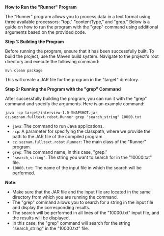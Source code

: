 **How to Run the "Runner" Program**

The "Runner" program allows you to process data in a text format using three available processors: "top," "contentType," and "grep." Below is a guide on how to run the program with the "grep" command using additional arguments based on the provided code.

**Step 1: Building the Program**

Before running the program, ensure that it has been successfully built. To build the project, use the Maven build system. Navigate to the project's root directory and execute the following command:

```shell
mvn clean package
```

This will create a JAR file for the program in the "target" directory.

**Step 2: Running the Program with the "grep" Command**

After successfully building the program, you can run it with the "grep" command and specify the arguments. Here is an example command:

```shell
java -cp target/interview-1.0-SNAPSHOT.jar cz.seznam.fulltext.robot.Runner grep "search_string" 10000.txt
```

- `java`: The command to run Java applications.
- `-cp`: A parameter for specifying the classpath, where we provide the path to the JAR file of the compiled program.
- `cz.seznam.fulltext.robot.Runner`: The main class of the "Runner" program.
- `grep`: The command name, in this case, "grep."
- `"search_string"`: The string you want to search for in the "10000.txt" file.
- `10000.txt`: The name of the input file in which the search will be performed.

**Note:**
- Make sure that the JAR file and the input file are located in the same directory from which you are running the command.
- The "grep" command allows you to search for a string in the input file and display the corresponding results.
- The search will be performed in all lines of the "10000.txt" input file, and the results will be displayed.
- In this case, the "grep" command will search for the string "search_string" in the "10000.txt" file.
